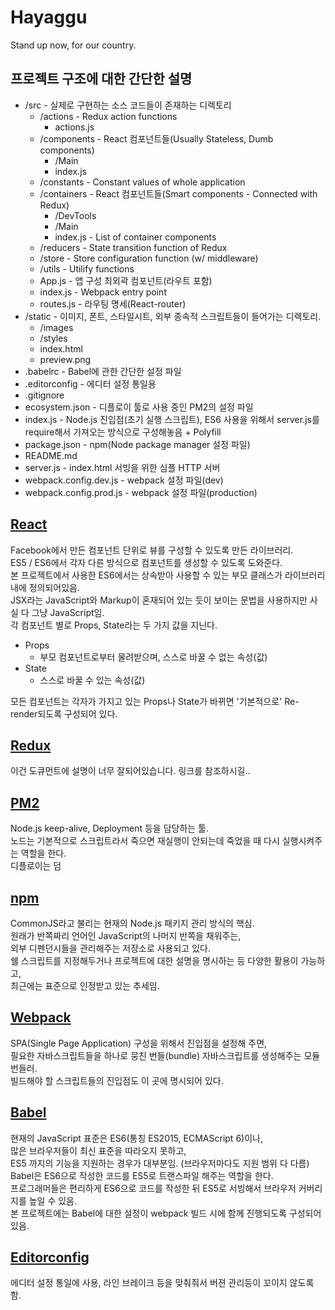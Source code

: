 # Hayaggu
Stand up now, for our country.



## 프로젝트 구조에 대한 간단한 설명
* /src - 실제로 구현하는 소스 코드들이 존재하는 디렉토리
  * /actions - Redux action functions  
    * actions.js  
  * /components - React 컴포넌트들(Usually Stateless, Dumb components)  
    * /Main  
    * index.js  
  * /constants - Constant values of whole application  
  * /containers - React 컴포넌트들(Smart components - Connected with Redux)  
    * /DevTools  
    * /Main  
    * index.js - List of container components  
  * /reducers - State transition function of Redux  
  * /store - Store configuration function (w/ middleware)  
  * /utils - Utilify functions  
  * App.js - 앱 구성 최외곽 컴포넌트(라우트 포함)  
  * index.js - Webpack entry point  
  * routes.js - 라우팅 명세(React-router)  
* /static - 이미지, 폰트, 스타일시트, 외부 종속적 스크립트들이 들어가는 디렉토리.  
  * /images  
  * /styles  
  * index.html  
  * preview.png  
* .babelrc - Babel에 관한 간단한 설정 파일  
* .editorconfig - 에디터 설정 통일용  
* .gitignore  
* ecosystem.json - 디플로이 툴로 사용 중인 PM2의 설정 파일  
* index.js - Node.js 진입점(초기 실행 스크립트), ES6 사용을 위해서 server.js를 require해서 가져오는 방식으로 구성해놓음 + Polyfill  
* package.json - npm(Node package manager 설정 파일)   
* README.md  
* server.js - index.html 서빙을 위한 심플 HTTP 서버  
* webpack.config.dev.js - webpack 설정 파일(dev)  
* webpack.config.prod.js - webpack 설정 파일(production)  


## [React](https://facebook.github.io/react)  
Facebook에서 만든 컴포넌트 단위로 뷰를 구성할 수 있도록 만든 라이브러리.  
ES5 / ES6에서 각자 다른 방식으로 컴포넌트를 생성할 수 있도록 도와준다.  
본 프로젝트에서 사용한 ES6에서는 상속받아 사용할 수 있는 부모 클래스가 라이브러리 내에 정의되어있음.  
JSX라는 JavaScript와 Markup이 혼재되어 있는 듯이 보이는 문법을 사용하지만 사실 다 그냥 JavaScript임.  
각 컴포넌트 별로 Props, State라는 두 가지 값을 지닌다.  
* Props  
  - 부모 컴포넌트로부터 물려받으며, 스스로 바꿀 수 없는 속성(값)  
* State  
  - 스스로 바꿀 수 있는 속성(값)  

모든 컴포넌트는 각자가 가지고 있는 Props나 State가 바뀌면 '기본적으로' Re-render되도록 구성되어 있다.  

## [Redux](http://redux.js.org/)  
이건 도큐먼트에 설명이 너무 잘되어있습니다. 링크를 참조하시길..  

## [PM2](http://pm2.keymetrics.io)  
Node.js keep-alive, Deployment 등을 담당하는 툴.  
노드는 기본적으로 스크립트라서 죽으면 재실행이 안되는데 죽었을 때 다시 실행시켜주는 역할을 한다.  
디플로이는 덤  

## [npm](https://npmjs.com)  
CommonJS라고 불리는 현재의 Node.js 패키지 관리 방식의 핵심.  
원래가 반쪽짜리 언어인 JavaScript의 나머지 반쪽을 채워주는,  
외부 디펜던시들을 관리해주는 저장소로 사용되고 있다.  
쉘 스크립트를 지정해두거나 프로젝트에 대한 설명을 명시하는 등 다양한 활용이 가능하고,  
최근에는 표준으로 인정받고 있는 추세임.  

## [Webpack](http://webpack.github.io)  
SPA(Single Page Application) 구성을 위해서 진입점을 설정해 주면,  
필요한 자바스크립트들을 하나로 뭉친 번들(bundle) 자바스크립트를 생성해주는 모듈 번들러.  
빌드해야 할 스크립트들의 진입점도 이 곳에 명시되어 있다.  

## [Babel](https://babeljs.io)
현재의 JavaScript 표준은 ES6(통칭 ES2015, ECMAScript 6)이나,  
많은 브라우저들이 최신 표준을 따라오지 못하고,  
ES5 까지의 기능을 지원하는 경우가 대부분임. (브라우저마다도 지원 범위 다 다름)  
Babel은 ES6으로 작성한 코드를 ES5로 트랜스파일 해주는 역할을 한다.  
프로그래머들은 편리하게 ES6으로 코드를 작성한 뒤 ES5로 서빙해서 브라우저 커버리지를 높일 수 있음.  
본 프로젝트에는 Babel에 대한 설정이 webpack 빌드 시에 함께 진행되도록 구성되어 있음.  

## [Editorconfig](http://editorconfig.org)  
에디터 설정 통일에 사용, 라인 브레이크 등을 맞춰줘서 버젼 관리등이 꼬이지 않도록 함.  
